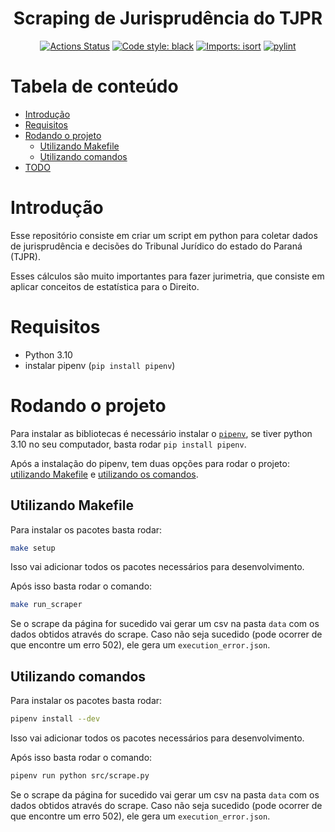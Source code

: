 <h1 align="center">Scraping de Jurisprudência do TJPR</h1>
<p align="center">
<a href="https://github.com/nahumsa/scraping-jurisprudencia/actions"><img alt="Actions Status" src="https://github.com/nahumsa/scraping-jurisprudencia/workflows/scraping-jurisprudencia/badge.svg"></a>
<a href="https://github.com/psf/black"><img alt="Code style: black" src="https://img.shields.io/badge/code%20style-black-000000.svg"></a>
<a href="https://pycqa.github.io/isort/"><img alt="Imports: isort" src="https://img.shields.io/badge/%20imports-isort-%231674b1?style=flat&labelColor=ef8336"></a>
<a href="https://github.com/PyCQA/pylint"><img alt="pylint" src="https://img.shields.io/badge/linting-pylint-yellowgreen"></a>
</p>


# Tabela de conteúdo <!-- omit in toc -->

- [Introdução](#introdução)
- [Requisitos](#requisitos)
- [Rodando o projeto](#rodando-o-projeto)
  - [Utilizando Makefile](#utilizando-makefile)
  - [Utilizando comandos](#utilizando-comandos)
- [TODO](#todo)


# Introdução

Esse repositório consiste em criar um script em python para coletar dados de jurisprudência e decisões do Tribunal Jurídico do estado do Paraná (TJPR).

Esses cálculos são muito importantes para fazer jurimetria, que consiste em aplicar conceitos de estatística para o Direito.

# Requisitos

- Python 3.10
- instalar pipenv (`pip install pipenv`)


# Rodando o projeto

Para instalar as bibliotecas é necessário instalar o [`pipenv`](https://pipenv.pypa.io/en/latest/), se tiver python 3.10 no seu computador, basta rodar `pip install pipenv`.

Após a instalação do pipenv, tem duas opções para rodar o projeto: [utilizando Makefile](#utilizando-makefile) e [utilizando os comandos](#utilizando-comandos).

## Utilizando Makefile

Para instalar os pacotes basta rodar:

```bash
make setup
```

Isso vai adicionar todos os pacotes necessários para desenvolvimento.

Após isso basta rodar o comando:

```bash
make run_scraper
```

Se o scrape da página for sucedido vai gerar um csv na pasta `data` com os dados obtidos através do scrape. Caso não seja sucedido (pode ocorrer de que encontre um erro 502), ele gera um `execution_error.json`.

## Utilizando comandos
Para instalar os pacotes basta rodar:

```bash
pipenv install --dev
```

Isso vai adicionar todos os pacotes necessários para desenvolvimento.

Após isso basta rodar o comando:

```bash
pipenv run python src/scrape.py
```

Se o scrape da página for sucedido vai gerar um csv na pasta `data` com os dados obtidos através do scrape. Caso não seja sucedido (pode ocorrer de que encontre um erro 502), ele gera um `execution_error.json`.
